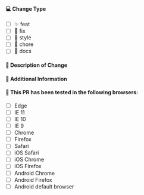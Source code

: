#### 💻 Change Type

<!-- For change type, change [ ] to [x]. -->

- [ ] ✨ feat
- [ ] 🐛 fix
- [ ] 💄 style
- [ ] 🔨 chore
- [ ] 📝 docs

#### 🔀 Description of Change

<!-- Thank you for your Pull Request. Please provide a description above. -->

#### 📝 Additional Information

<!-- Add any other context about the Pull Request here. -->

#### 🧪 This PR has been tested in the following browsers:
<!-- change [ ] to [x]. -->
- [ ] Edge
- [ ] IE 11
- [ ] IE 10
- [ ] IE 9
- [ ] Chrome
- [ ] Firefox
- [ ] Safari
- [ ] iOS Safari
- [ ] iOS Chrome
- [ ] iOS Firefox
- [ ] Android Chrome
- [ ] Android Firefox
- [ ] Android default browser
